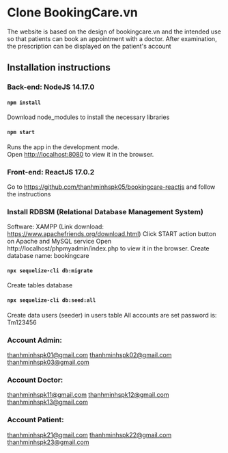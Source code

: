 # Clone BookingCare.vn
The website is based on the design of bookingcare.vn and the intended use so that patients can book an appointment with a doctor. After examination, the prescription can be displayed on the patient's account
## Installation instructions
### Back-end: NodeJS 14.17.0
#### `npm install`
Download node_modules to install the necessary libraries

#### `npm start`
Runs the app in the development mode.<br>
Open [http://localhost:8080](http://localhost:8080) to view it in the browser.

### Front-end: ReactJS 17.0.2
Go to https://github.com/thanhminhspk05/bookingcare-reactjs and follow the instructions

### Install RDBSM (Relational Database Management System)
Software: XAMPP (Link download: https://www.apachefriends.org/download.html) 
Click START action button on Apache and MySQL service
Open http://localhost/phpmyadmin/index.php to view it in the browser.
Create database name: bookingcare

#### `npx sequelize-cli db:migrate`
Create tables database

#### `npx sequelize-cli db:seed:all`
Create data users (seeder) in users table
All accounts are set password is: Tm123456

### Account Admin:
thanhminhspk01@gmail.com
thanhminhspk02@gmail.com
thanhminhspk03@gmail.com

### Account Doctor:
thanhminhspk11@gmail.com
thanhminhspk12@gmail.com
thanhminhspk13@gmail.com

### Account Patient:
thanhminhspk21@gmail.com
thanhminhspk22@gmail.com
thanhminhspk23@gmail.com

